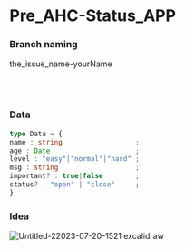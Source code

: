 # Pre_AHC-Status_APP

### Branch naming

the_issue_name-yourName

<br /><br />
### Data
```ts
type Data = {
name : string                  ;
age : Date                     ;
level : "easy"|"normal"|"hard" ;
msg : string                   ;
important? : true|false        ;
status? : "open" | "close"     ;
}
```
### Idea

![Untitled-22023-07-20-1521 excalidraw](https://github.com/DevAbdoTolba/Pre_AHC-Status_APP/assets/100101090/8950f2df-3f48-491e-97d7-cd0f65c45fc0)
